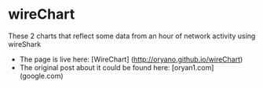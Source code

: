 # wireChart
These 2 charts that reflect some data from an hour of network activity using wireShark

* The page is live here: [WireChart] (http://oryano.github.io/wireChart) 
* The original post about it could be found here: [oryan1.com] (google.com)
